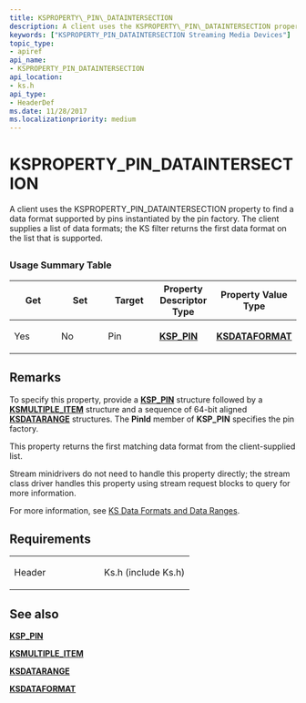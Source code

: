 ```yaml
---
title: KSPROPERTY\_PIN\_DATAINTERSECTION
description: A client uses the KSPROPERTY\_PIN\_DATAINTERSECTION property to find a data format supported by pins instantiated by the pin factory. The client supplies a list of data formats; the KS filter returns the first data format on the list that is supported.
keywords: ["KSPROPERTY_PIN_DATAINTERSECTION Streaming Media Devices"]
topic_type:
- apiref
api_name:
- KSPROPERTY_PIN_DATAINTERSECTION
api_location:
- ks.h
api_type:
- HeaderDef
ms.date: 11/28/2017
ms.localizationpriority: medium
---
```


# KSPROPERTY\_PIN\_DATAINTERSECTION


A client uses the KSPROPERTY\_PIN\_DATAINTERSECTION property to find a data format supported by pins instantiated by the pin factory. The client supplies a list of data formats; the KS filter returns the first data format on the list that is supported.

## <span id="ddk_ksproperty_pin_dataintersection_ks"></span><span id="DDK_KSPROPERTY_PIN_DATAINTERSECTION_KS"></span>


### Usage Summary Table

<table>
<colgroup>
<col width="20%" />
<col width="20%" />
<col width="20%" />
<col width="20%" />
<col width="20%" />
</colgroup>
<thead>
<tr class="header">
<th>Get</th>
<th>Set</th>
<th>Target</th>
<th>Property Descriptor Type</th>
<th>Property Value Type</th>
</tr>
</thead>
<tbody>
<tr class="odd">
<td><p>Yes</p></td>
<td><p>No</p></td>
<td><p>Pin</p></td>
<td><p><a href="/windows-hardware/drivers/ddi/ks/ns-ks-ksp_pin" data-raw-source="[&lt;strong&gt;KSP_PIN&lt;/strong&gt;](/windows-hardware/drivers/ddi/ks/ns-ks-ksp_pin)"><strong>KSP_PIN</strong></a></p></td>
<td><p><a href="/windows-hardware/drivers/ddi/ks/ns-ks-ksdataformat" data-raw-source="[&lt;strong&gt;KSDATAFORMAT&lt;/strong&gt;](/windows-hardware/drivers/ddi/ks/ns-ks-ksdataformat)"><strong>KSDATAFORMAT</strong></a></p></td>
</tr>
</tbody>
</table>

 

## Remarks

To specify this property, provide a [**KSP\_PIN**](/windows-hardware/drivers/ddi/ks/ns-ks-ksp_pin) structure followed by a [**KSMULTIPLE\_ITEM**](/windows-hardware/drivers/ddi/ks/ns-ks-ksmultiple_item) structure and a sequence of 64-bit aligned [**KSDATARANGE**](/previous-versions/ff561658(v=vs.85)) structures. The **PinId** member of **KSP\_PIN** specifies the pin factory.

This property returns the first matching data format from the client-supplied list.

Stream minidrivers do not need to handle this property directly; the stream class driver handles this property using stream request blocks to query for more information.

For more information, see [KS Data Formats and Data Ranges](./ks-data-formats-and-data-ranges.md).

## Requirements

<table>
<colgroup>
<col width="50%" />
<col width="50%" />
</colgroup>
<tbody>
<tr class="odd">
<td><p>Header</p></td>
<td>Ks.h (include Ks.h)</td>
</tr>
</tbody>
</table>

## See also


[**KSP\_PIN**](/windows-hardware/drivers/ddi/ks/ns-ks-ksp_pin)

[**KSMULTIPLE\_ITEM**](/windows-hardware/drivers/ddi/ks/ns-ks-ksmultiple_item)

[**KSDATARANGE**](/previous-versions/ff561658(v=vs.85))

[**KSDATAFORMAT**](/windows-hardware/drivers/ddi/ks/ns-ks-ksdataformat)

